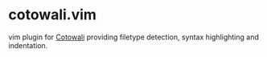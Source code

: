 # cotowali.vim

vim plugin for [Cotowali](https://github.com/cotowali/cotowali) providing filetype detection, syntax highlighting and indentation.
